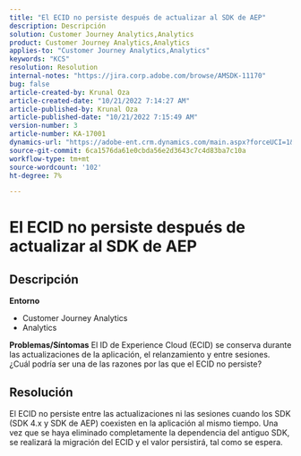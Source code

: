 ```yaml
---
title: "El ECID no persiste después de actualizar al SDK de AEP"
description: Descripción
solution: Customer Journey Analytics,Analytics
product: Customer Journey Analytics,Analytics
applies-to: "Customer Journey Analytics,Analytics"
keywords: "KCS"
resolution: Resolution
internal-notes: "https://jira.corp.adobe.com/browse/AMSDK-11170"
bug: false
article-created-by: Krunal Oza
article-created-date: "10/21/2022 7:14:27 AM"
article-published-by: Krunal Oza
article-published-date: "10/21/2022 7:15:49 AM"
version-number: 3
article-number: KA-17001
dynamics-url: "https://adobe-ent.crm.dynamics.com/main.aspx?forceUCI=1&pagetype=entityrecord&etn=knowledgearticle&id=f94d81f9-0f51-ed11-bba2-002248086a27"
source-git-commit: 6ca1576da61e0cbda56e2d3643c7c4d83ba7c10a
workflow-type: tm+mt
source-wordcount: '102'
ht-degree: 7%

---
```


# El ECID no persiste después de actualizar al SDK de AEP

## Descripción

<b>Entorno</b>
- Customer Journey Analytics
- Analytics



<b>Problemas/Síntomas</b>
El ID de Experience Cloud (ECID) se conserva durante las actualizaciones de la aplicación, el relanzamiento y entre sesiones. ¿Cuál podría ser una de las razones por las que el ECID no persiste?


## Resolución


El ECID no persiste entre las actualizaciones ni las sesiones cuando los SDK (SDK 4.x y SDK de AEP) coexisten en la aplicación al mismo tiempo. Una vez que se haya eliminado completamente la dependencia del antiguo SDK, se realizará la migración del ECID y el valor persistirá, tal como se espera.
